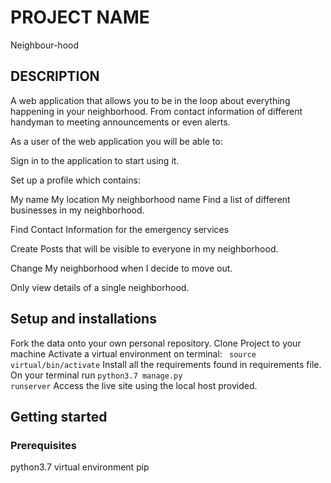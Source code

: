# PROJECT NAME
Neighbour-hood

## DESCRIPTION
A web application that allows you to be in the loop about everything happening in your neighborhood. From contact information of different handyman to meeting announcements or even alerts.

As a user of the web application you will be able to:

Sign in to the application to start using it.

Set up a profile which contains:

My name
My location
My neighborhood name
Find a list of different businesses in my neighborhood.

Find Contact Information for the emergency services

Create Posts that will be visible to everyone in my neighborhood.

Change My neighborhood when I decide to move out.

Only view details of a single neighborhood.

## Setup and installations
Fork the data onto your own personal repository.
Clone Project to your machine
Activate a virtual environment on terminal: <code> source virtual/bin/activate</code>
Install all the requirements found in requirements file.
On your terminal run <code>python3.7 manage.py runserver</code>
Access the live site using the local host provided.

## Getting started
### Prerequisites
python3.7
virtual environment
pip
